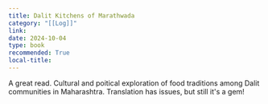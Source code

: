 ```yaml
---
title: Dalit Kitchens of Marathwada
category: "[[Log]]"
link:
date: 2024-10-04
type: book
recommended: True
local-title: 
---
```

A great read. Cultural and poitical exploration of food traditions among Dalit communities in Maharashtra. Translation has issues, but still it's a gem!
